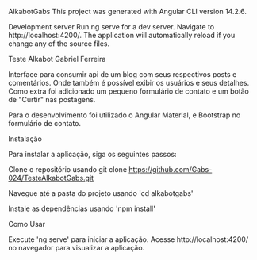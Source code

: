 AlkabotGabs
This project was generated with Angular CLI version 14.2.6.

Development server
Run ng serve for a dev server. Navigate to http://localhost:4200/. The application will automatically reload if you change any of the source files.

Teste Alkabot Gabriel Ferreira

Interface para consumir api de um blog com seus respectivos posts e comentários. Onde também é possível exibir os usuários e seus detalhes. Como extra foi adicionado um pequeno formulário de contato e um botão de "Curtir" nas postagens.

Para o desenvolvimento foi utilizado o Angular Material, e Bootstrap no formulário de contato.

Instalação

Para instalar a aplicação, siga os seguintes passos:

Clone o repositório usando git clone https://github.com/Gabs-024/TesteAlkabotGabs.git

Navegue até a pasta do projeto usando 'cd alkabotgabs'

Instale as dependências usando 'npm install'

Como Usar

Execute 'ng serve' para iniciar a aplicação. Acesse http://localhost:4200/ no navegador para visualizar a aplicação.

